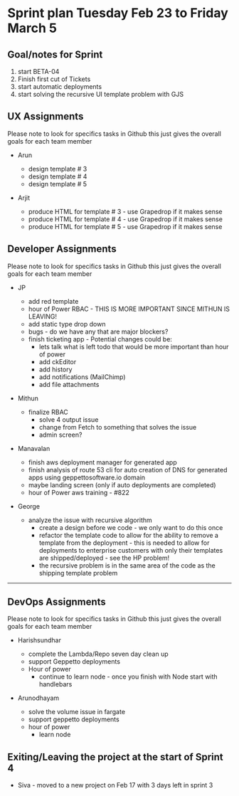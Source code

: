 # Sprint plan Tuesday Feb 23 to Friday March 5

## Goal/notes for Sprint

1. start BETA-04
2. Finish first cut of Tickets
3. start automatic deployments
4. start solving the recursive UI template problem with GJS

## UX Assignments

Please note to look for specifics tasks in Github this just gives the overall goals for each team member

- Arun
  - design template # 3
  - design template # 4
  - design template # 5

- Arjit
  - produce HTML for template # 3 - use Grapedrop if it makes sense
  - produce HTML for template # 4 - use Grapedrop if it makes sense
  - produce HTML for template # 5 - use Grapedrop if it makes sense

## Developer Assignments

Please note to look for specifics tasks in Github this just gives the overall goals for each team member

- JP
  - add red template
  - hour of Power RBAC - THIS IS  MORE IMPORTANT SINCE MITHUN IS LEAVING!
  - add static type drop down
  - bugs - do we have any that are major blockers?
  - finish ticketing app - Potential changes could be:
    - lets talk what is left todo that would be more important than hour of power
    - add ckEditor
    - add history
    - add notifications (MailChimp)
    - add file attachments

- Mithun
  - finalize RBAC
    - solve 4 output issue
    - change from Fetch to something that solves the issue
    - admin screen?
  
- Manavalan
  - finish aws deployment manager for generated app
  - finish analysis of route 53 cli for auto creation of DNS for generated apps using geppettosoftware.io domain  
  - maybe landing screen (only if auto deployments are completed)
  - hour of Power aws training - #822

- George
  - analyze the issue with recursive algorithm
    - create a design before we code - we only want to do this once
    - refactor the template code to allow for the ability to remove a template from the deployment - this is needed to allow for deployments to enterprise customers with only their templates are shipped/deployed - see the HP problem!
    - the recursive problem is in the same area of the code as the shipping template problem

---

## DevOps Assignments

Please note to look for specifics tasks in Github this just gives the overall goals for each team member


- Harishsundhar
  - complete the Lambda/Repo seven day clean up
  - support Geppetto deployments
  - Hour of power
    - continue to learn node - once you finish with Node start with handlebars

- Arunodhayam
  - solve the volume issue in fargate
  - support geppetto deployments
  - hour of power
    - learn node

## Exiting/Leaving the project at the start of Sprint 4

- Siva - moved to a new project on Feb 17 with 3 days left in sprint 3
